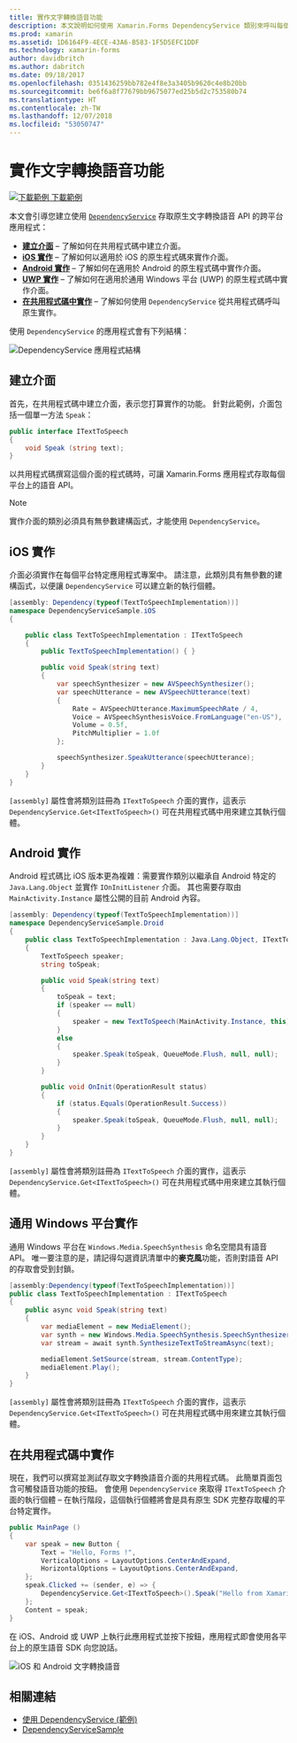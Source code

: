 ```yaml
---
title: 實作文字轉換語音功能
description: 本文說明如何使用 Xamarin.Forms DependencyService 類別來呼叫每個平台的原生文字轉換語音 API。
ms.prod: xamarin
ms.assetid: 1D6164F9-4ECE-43A6-B583-1F5D5EFC1DDF
ms.technology: xamarin-forms
author: davidbritch
ms.author: dabritch
ms.date: 09/18/2017
ms.openlocfilehash: 0351436259bb782e4f8e3a3405b9620c4e8b20bb
ms.sourcegitcommit: be6f6a8f77679bb9675077ed25b5d2c753580b74
ms.translationtype: HT
ms.contentlocale: zh-TW
ms.lasthandoff: 12/07/2018
ms.locfileid: "53050747"
---
```

# <a name="implementing-text-to-speech"></a>實作文字轉換語音功能

[![下載範例](~/media/shared/download.png) 下載範例](https://developer.xamarin.com/samples/xamarin-forms/UsingDependencyService/)

本文會引導您建立使用 [`DependencyService`](xref:Xamarin.Forms.DependencyService) 存取原生文字轉換語音 API 的跨平台應用程式：

- **[建立介面](#Creating_the_Interface)** &ndash; 了解如何在共用程式碼中建立介面。
- **[iOS 實作](#iOS_Implementation)** &ndash; 了解如何以適用於 iOS 的原生程式碼來實作介面。
- **[Android 實作](#Android_Implementation)** &ndash; 了解如何在適用於 Android 的原生程式碼中實作介面。
- **[UWP 實作](#WindowsImplementation)** &ndash; 了解如何在適用於通用 Windows 平台 (UWP) 的原生程式碼中實作介面。
- **[在共用程式碼中實作](#Implementing_in_Shared_Code)** &ndash; 了解如何使用 `DependencyService` 從共用程式碼呼叫原生實作。

使用 `DependencyService` 的應用程式會有下列結構：

![](text-to-speech-images/tts-diagram.png "DependencyService 應用程式結構")

<a name="Creating_the_Interface" />

## <a name="creating-the-interface"></a>建立介面

首先，在共用程式碼中建立介面，表示您打算實作的功能。 針對此範例，介面包括一個單一方法 `Speak`：

```csharp
public interface ITextToSpeech
{
    void Speak (string text);
}
```

以共用程式碼撰寫這個介面的程式碼時，可讓 Xamarin.Forms 應用程式存取每個平台上的語音 API。

> [!NOTE]
> 實作介面的類別必須具有無參數建構函式，才能使用 `DependencyService`。

<a name="iOS_Implementation" />

## <a name="ios-implementation"></a>iOS 實作

介面必須實作在每個平台特定應用程式專案中。 請注意，此類別具有無參數的建構函式，以便讓 `DependencyService` 可以建立新的執行個體。

```csharp
[assembly: Dependency(typeof(TextToSpeechImplementation))]
namespace DependencyServiceSample.iOS
{

    public class TextToSpeechImplementation : ITextToSpeech
    {
        public TextToSpeechImplementation() { }

        public void Speak(string text)
        {
            var speechSynthesizer = new AVSpeechSynthesizer();
            var speechUtterance = new AVSpeechUtterance(text)
            {
                Rate = AVSpeechUtterance.MaximumSpeechRate / 4,
                Voice = AVSpeechSynthesisVoice.FromLanguage("en-US"),
                Volume = 0.5f,
                PitchMultiplier = 1.0f
            };

            speechSynthesizer.SpeakUtterance(speechUtterance);
        }
    }
}
```

`[assembly]` 屬性會將類別註冊為 `ITextToSpeech` 介面的實作，這表示 `DependencyService.Get<ITextToSpeech>()` 可在共用程式碼中用來建立其執行個體。

<a name="Android_Implementation" />

## <a name="android-implementation"></a>Android 實作

Android 程式碼比 iOS 版本更為複雜：需要實作類別以繼承自 Android 特定的 `Java.Lang.Object` 並實作 `IOnInitListener` 介面。 其也需要存取由 `MainActivity.Instance` 屬性公開的目前 Android 內容。

```csharp
[assembly: Dependency(typeof(TextToSpeechImplementation))]
namespace DependencyServiceSample.Droid
{
    public class TextToSpeechImplementation : Java.Lang.Object, ITextToSpeech, TextToSpeech.IOnInitListener
    {
        TextToSpeech speaker;
        string toSpeak;

        public void Speak(string text)
        {
            toSpeak = text;
            if (speaker == null)
            {
                speaker = new TextToSpeech(MainActivity.Instance, this);
            }
            else
            {
                speaker.Speak(toSpeak, QueueMode.Flush, null, null);
            }
        }

        public void OnInit(OperationResult status)
        {
            if (status.Equals(OperationResult.Success))
            {
                speaker.Speak(toSpeak, QueueMode.Flush, null, null);
            }
        }
    }
}
```

`[assembly]` 屬性會將類別註冊為 `ITextToSpeech` 介面的實作，這表示 `DependencyService.Get<ITextToSpeech>()` 可在共用程式碼中用來建立其執行個體。

<a name="WindowsImplementation" />

## <a name="universal-windows-platform-implementation"></a>通用 Windows 平台實作

通用 Windows 平台在 `Windows.Media.SpeechSynthesis` 命名空間具有語音 API。 唯一要注意的是，請記得勾選資訊清單中的**麥克風**功能，否則對語音 API 的存取會受到封鎖。

```csharp
[assembly:Dependency(typeof(TextToSpeechImplementation))]
public class TextToSpeechImplementation : ITextToSpeech
{
    public async void Speak(string text)
    {
        var mediaElement = new MediaElement();
        var synth = new Windows.Media.SpeechSynthesis.SpeechSynthesizer();
        var stream = await synth.SynthesizeTextToStreamAsync(text);

        mediaElement.SetSource(stream, stream.ContentType);
        mediaElement.Play();
    }
}
```

`[assembly]` 屬性會將類別註冊為 `ITextToSpeech` 介面的實作，這表示 `DependencyService.Get<ITextToSpeech>()` 可在共用程式碼中用來建立其執行個體。

<a name="Implementing_in_Shared_Code" />

## <a name="implementing-in-shared-code"></a>在共用程式碼中實作

現在，我們可以撰寫並測試存取文字轉換語音介面的共用程式碼。 此簡單頁面包含可觸發語音功能的按鈕。 會使用 `DependencyService` 來取得 `ITextToSpeech` 介面的執行個體 &ndash; 在執行階段，這個執行個體將會是具有原生 SDK 完整存取權的平台特定實作。

```csharp
public MainPage ()
{
    var speak = new Button {
        Text = "Hello, Forms !",
        VerticalOptions = LayoutOptions.CenterAndExpand,
        HorizontalOptions = LayoutOptions.CenterAndExpand,
    };
    speak.Clicked += (sender, e) => {
        DependencyService.Get<ITextToSpeech>().Speak("Hello from Xamarin Forms");
    };
    Content = speak;
}
```

在 iOS、Android 或 UWP 上執行此應用程式並按下按鈕，應用程式即會使用各平台上的原生語音 SDK 向您說話。

 ![iOS 和 Android 文字轉換語音](text-to-speech-images/running.png "文字轉換語音範例")


## <a name="related-links"></a>相關連結

- [使用 DependencyService (範例)](https://developer.xamarin.com/samples/xamarin-forms/UsingDependencyService/)
- [DependencyServiceSample](https://developer.xamarin.com/samples/xamarin-forms/DependencyService/DependencyServiceSample/)
